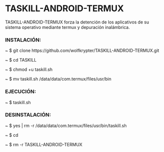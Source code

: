 # TASKILL-ANDROID-TERMUX
<p>TASKILL-ANDROID-TERMUX forza la detención de los aplicativos de su sistema operativo mediante termux y depuración inalámbrica.</p>

<h3>INSTALACIÓN:</h3>
<p>~ $ git clone https://github.com/wolfkrypter/TASKILL-ANDROID-TERMUX.git</p>
<p>~ $ cd TASKILL</p>
<p>~ $ chmod +u taskill.sh
<p>~ $ mv taskill.sh /data/data/com.termux/files/usr/bin</p>

  <h3>EJECUCIÓN:</h3>
    
<p>~ $ taskill.sh</p>
    
<h3>DESINSTALACIÓN:</h3>
<p>~ $ yes | rm -r /data/data/com.termux/files/usr/bin/taskill.sh</p>
<p>~ $ cd</p>
<p>~ $ rm -r TASKILL-ANDROID-TERMUX</p>

